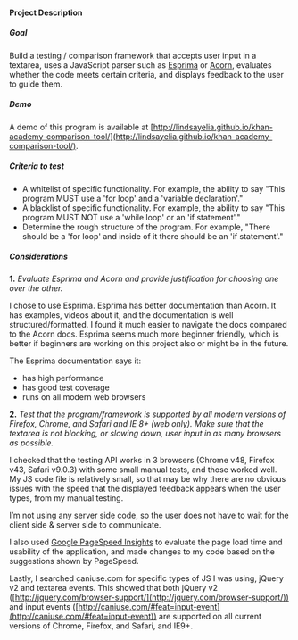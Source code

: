 #### Project Description

##### Goal

Build a testing / comparison framework that accepts user input in a textarea, uses a JavaScript parser such as [Esprima](http://esprima.org/) or [Acorn](http://marijnhaverbeke.nl/acorn/), evaluates whether the code meets certain criteria, and displays feedback to the user to guide them.

##### Demo

A demo of this program is available at [http://lindsayelia.github.io/khan-academy-comparison-tool/](http://lindsayelia.github.io/khan-academy-comparison-tool/).

##### Criteria to test

- A whitelist of specific functionality. For example, the ability to say "This program MUST use a 'for loop' and a 'variable declaration'."
- A blacklist of specific functionality. For example, the ability to say "This program MUST NOT use a 'while loop' or an 'if statement'."
- Determine the rough structure of the program. For example, "There should be a 'for loop' and inside of it there should be an 'if statement'."

##### Considerations

**1.** _Evaluate Esprima and Acorn and provide justification for choosing one over the other._

I chose to use Esprima. Esprima has better documentation than Acorn. It has examples, videos about it, and the documentation is well structured/formatted. I found it much easier to navigate the docs compared to the Acorn docs. Esprima seems much more beginner friendly, which is better if beginners are working on this project also or might be in the future.

The Esprima documentation says it:
- has high performance
- has good test coverage
- runs on all modern web browsers

**2.** _Test that the program/framework is supported by all modern versions of Firefox, Chrome, and Safari and IE 8+ (web only). Make sure that the textarea is not blocking, or slowing down, user input in as many browsers as possible._

I checked that the testing API works in 3 browsers (Chrome v48, Firefox v43, Safari v9.0.3) with some small manual tests, and those worked well. My JS code file is relatively small, so that may be why there are no obvious issues with the speed that the displayed feedback appears when the user types, from my manual testing.

I’m not using any server side code, so the user does not have to wait for the client side & server side to communicate.

I also used [Google PageSpeed Insights](https://developers.google.com/speed/pagespeed/insights/) to evaluate the page load time and usability of the application, and made changes to my code based on the suggestions shown by PageSpeed.

Lastly, I searched caniuse.com for specific types of JS I was using, jQuery v2 and textarea events. This showed that both jQuery v2 ([http://jquery.com/browser-support/](http://jquery.com/browser-support/)) and input events ([http://caniuse.com/#feat=input-event](http://caniuse.com/#feat=input-event)) are supported on all current versions of Chrome, Firefox, and Safari, and IE9+.

